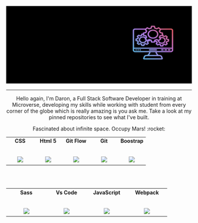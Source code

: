 <!--
**Daron976/Daron976** is a ✨ _special_ ✨ repository because its `README.md` (this file) appears on your GitHub profile.

Here are some ideas to get you started:

- 🔭 I’m currently working on ...
- 🌱 I’m currently learning ...
- 👯 I’m looking to collaborate on ...
- 🤔 I’m looking for help with ...
- 💬 Ask me about ...
- 📫 How to reach me: ...
- 😄 Pronouns: ...
- ⚡ Fun fact: ...
-->
<div align="center">
  <img src="https://raw.githubusercontent.com/Daron976/Daron976/main/daron.gif"/>
</div>

<hr>

<p align="center">
Hello again, I'm Daron, a Full Stack Software Developer in training at Microverse, developing my skills while working with student from every corner of the globe which is really amazing is you ask me. Take a look at my pinned repositories to see what I've built.
</p>
<p align="center">
Fascinated about infinite space. Occupy Mars! :rocket:
</p>


<table align="center">
  <tbody>
    <tr valign="center">
      <td width="20%" align="center">
        <span><strong>CSS</strong></span><br><br><br>
        <img height="50px" src="https://cdn.svgporn.com/logos/css-3.svg">
      </td>
      <td width="20%" align="center">
        <span><strong>Html 5</strong></span><br><br><br>
        <img height="50px" src="https://cdn.svgporn.com/logos/html-5.svg">
      </td>
      <td width="20%" align="center">
        <span><strong>Git Flow</strong></span><br><br><br>
        <img height="50px" src="https://cdn.svgporn.com/logos/git-icon.svg">
      </td>
      <td width="20%" align="center">
        <span><strong>Git</strong></span><br><br><br>
        <img height="50px" src="https://cdn.cdnlogo.com/logos/g/69/github-icon.svg">
      </td>
      <td width="20%" align="center">
        <span><strong>Boostrap</strong></span><br><br><br>
        <img height="50px" src="https://cdn.cdnlogo.com/logos/b/50/bootstrap.svg">
      </td>
   </tr>
  </tbody>
 </table>
 <br>
 <br>
 <table align="center">
   <tbody>
   <tr valign="center">
      <td width="20%" align="center">
        <span><strong>Sass</strong></span><br><br><br>
        <img height="50px" src="https://cdn.cdnlogo.com/logos/s/90/sass.svg">
      </td>
      <td width="20%" align="center">
        <span><strong>Vs Code</strong></span><br><br><br>
        <img height="50px" src="https://cdn.svgporn.com/logos/visual-studio-code.svg">
      </td>
      <td width="20%" align="center">
        <span><strong>JavaScript</strong></span><br><br><br>
        <img height="50px" src="https://cdn.cdnlogo.com/logos/j/33/javascript.svg">
      </td>
      <td width="20%" align="center">
        <span><strong>Webpack</strong></span><br><br><br>
        <img height="50px" src="https://cdn.cdnlogo.com/logos/w/31/webpack.svg">
      </td>
    </tr>
  </tbody>
</table>
